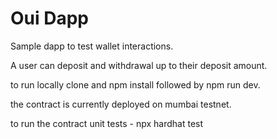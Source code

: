 # Oui Dapp

Sample dapp to test wallet interactions.

A user can deposit and withdrawal up to their deposit amount.

to run locally clone and npm install followed by npm run dev.

the contract is currently deployed on mumbai testnet.

to run the contract unit tests - npx hardhat test
